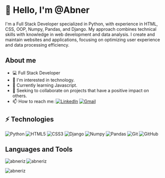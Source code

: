 # 👋 Hello, I'm @Abner

I'm a Full Stack Developer specialized in Python, with experience in HTML, CSS, OOP, Numpy, Pandas, and Django. My approach combines technical skills with knowledge in web development and data analysis. I create and maintain websites and applications, focusing on optimizing user experience and data processing efficiency.

## About me

- 💻 Full Stack Developer
- 👀 I'm interested in technology.
- 🌱 Currently learning Javascript.
- 💞 Seeking to collaborate on projects that have a positive impact on others.
- 📫 How to reach me:   [![LinkedIn](https://img.shields.io/badge/-LinkedIn-0077B5?style=flat-square&logo=linkedin&logoColor=white)](https://www.linkedin.com/in/abner-ernesto-izaguirre)    [![Gmail](https://img.shields.io/badge/-Gmail-D14836?style=flat-square&logo=gmail&logoColor=white)](mailto:abnerernestoizaguirre@gmail.com)

## ⚡ Technologies

![Python](https://img.shields.io/badge/-Python-3776AB?style=flat-square&logo=python&logoColor=white)
![HTML5](https://img.shields.io/badge/-HTML5-E34F26?style=flat-square&logo=html5&logoColor=white)
![CSS3](https://img.shields.io/badge/-CSS3-1572B6?style=flat-square&logo=css3)
![Django](https://img.shields.io/badge/-Django-092E20?style=flat-square&logo=django&logoColor=white)
![Numpy](https://img.shields.io/badge/-Numpy-013243?style=flat-square&logo=numpy&logoColor=white)
![Pandas](https://img.shields.io/badge/-Pandas-150458?style=flat-square&logo=pandas&logoColor=white)
![Git](https://img.shields.io/badge/-Git-black?style=flat-square&logo=git)
![GitHub](https://img.shields.io/badge/-GitHub-181717?style=flat-square&logo=github)

## Languages and Tools

<p align="left">
  <img align="left" src="https://github-readme-stats.vercel.app/api/top-langs?username=abneriz&show_icons=true&locale=en&layout=compact" alt="abneriz" />
</p>

<p>
  <img align="center" src="https://github-readme-stats.vercel.app/api?username=abneriz&show_icons=true&locale=en" alt="abneriz" />
</p>

<p>
  <img align="center" src="https://github-readme-streak-stats.herokuapp.com/?user=abneriz&" alt="abneriz" />
</p>